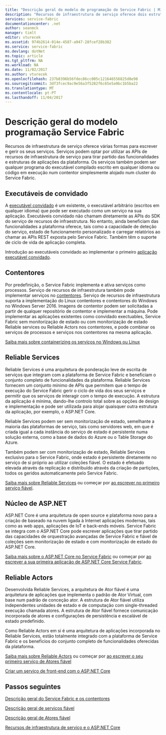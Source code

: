 ```yaml
---
title: "Descrição geral do modelo de programação do Service Fabric | Microsoft Docs"
description: "Recursos de infraestrutura de serviço oferece dois estruturas para a criação de serviços: a estrutura de ator e a arquitetura de serviços. Oferecem distintos compromissos na simplicidade e controlo."
services: service-fabric
documentationcenter: .net
author: seanmck
manager: timlt
editor: vturecek
ms.assetid: 974b2614-014e-4587-a947-28fcef28b382
ms.service: service-fabric
ms.devlang: dotNet
ms.topic: article
ms.tgt_pltfrm: NA
ms.workload: NA
ms.date: 11/02/2017
ms.author: vturecek
ms.openlocfilehash: 237b8396b56fdec86cc005c121646556825d8e98
ms.sourcegitcommit: 3df3fcec9ac9e56a3f5282f6c65e5a9bc1b5ba22
ms.translationtype: MT
ms.contentlocale: pt-PT
ms.lasthandoff: 11/04/2017
---
```

# <a name="service-fabric-programming-model-overview"></a>Descrição geral do modelo programação Service Fabric
Recursos de infraestrutura de serviço oferece várias formas para escrever e gerir os seus serviços. Serviços podem optar por utilizar as APIs de recursos de infraestrutura de serviço para tirar partido das funcionalidades e estruturas de aplicações da plataforma. Os serviços também podem ser qualquer programa do executável compilado escrito em qualquer idioma ou código em execução num contentor simplesmente alojado num cluster do Service Fabric.

## <a name="guest-executables"></a>Executáveis de convidado
A [executável convidado](service-fabric-deploy-existing-app.md) é um existente, o executável arbitrário (escritos em qualquer idioma) que pode ser executado como um serviço na sua aplicação. Executáveis convidado não chamam diretamente as APIs do SDK do serviço de recursos de infraestrutura. No entanto, ainda beneficiam das funcionalidades a plataforma oferece, tais como a capacidade de deteção do serviço, estado de funcionamento personalizado e carregar relatórios ao chamar as APIs REST exposta pelo Service Fabric. Também têm o suporte de ciclo de vida de aplicação completa.

Introdução ao executáveis convidado ao implementar o primeiro [aplicação executável convidado](service-fabric-deploy-existing-app.md).

## <a name="containers"></a>Contentores
Por predefinição, o Service Fabric implementa e ativa serviços como processos. Serviço de recursos de infraestrutura também pode implementar serviços no [contentores](service-fabric-containers-overview.md). Serviço de recursos de infraestrutura suporta a implementação do Linux contentores e contentores do Windows no Windows Server 2016. Imagens de contentor podem ser solicitadas a partir de qualquer repositório de contentor e implementar a máquina. Pode implementar as aplicações existentes como convidado exectuables, Service Fabric sem monitorização de estado ou com monitorização de estado Reliable services ou Reliable Actors nos contentores, e pode combinar os serviços de processos e serviços nos contentores na mesma aplicação.

[Saiba mais sobre containerizing os serviços no Windows ou Linux](service-fabric-deploy-container.md)

## <a name="reliable-services"></a>Reliable Services
Reliable Services é uma arquitetura de ponderação leve de escrita de serviços que integram com a plataforma de Service Fabric e beneficiam o conjunto completo de funcionalidades da plataforma. Reliable Services fornecem um conjunto mínimo de APIs que permitem que o tempo de execução do Service Fabric gerir o ciclo de vida dos seus serviços e permitir que os serviços de interagir com o tempo de execução. A estrutura da aplicação é mínima, dando-lhe controlo total sobre as opções de design e implementação e pode ser utilizada para alojar quaisquer outra estrutura da aplicação, por exemplo, o ASP.NET Core.

Reliable Services podem ser sem monitorização de estado, semelhante a maioria das plataformas de serviço, tais como servidores web, em que é criada igual a cada instância do serviço de estado é persistente numa solução externa, como a base de dados do Azure ou o Table Storage do Azure.

Também podem ser com monitorização de estado, Reliable Services exclusivo para o Service Fabric, onde estado é persistente diretamente no serviço de si próprio ao utilizar coleções fiável. O estado é efetuado elevada através da replicação e distribuído através da criação de partições, todos os geridos automaticamente pelo Service Fabric.

[Saiba mais sobre Reliable Services](service-fabric-reliable-services-introduction.md) ou começar por [ao escrever no primeiro serviço fiável](service-fabric-reliable-services-quick-start.md).

## <a name="aspnet-core"></a>Núcleo de ASP.NET
ASP.NET Core é uma arquitetura de open source e plataforma novo para a criação de baseado na nuvem ligada à Internet aplicações modernas, tais como as web apps, aplicações de IoT e back-ends móveis. Service Fabric se integra com o ASP.NET Core pode escrever aplicações que tirar partido das capacidades de orquestração avançadas de Service Fabric e fiável de coleções sem monitorização de estado e com monitorização de estado do ASP.NET Core.

[Saiba mais sobre o ASP.NET Core no Service Fabric](service-fabric-reliable-services-communication-aspnetcore.md) ou começar por [ao escrever a sua primeira aplicação de ASP.NET Core Service Fabric](service-fabric-add-a-web-frontend.md).

## <a name="reliable-actors"></a>Reliable Actors
Desenvolvida Reliable Services, a arquitetura de Ator fiável é uma arquitetura de aplicações que implementa o padrão de Ator Virtual, com base num padrão de conceção ator. A estrutura de Ator fiável utiliza independentes unidades de estado e de computação com single-threaded execução chamada atores. A estrutura de Ator fiável fornece comunicação incorporada de atores e configurações de persistência e escalável de estado predefinido.

Como Reliable Actors em si é uma arquitetura de aplicações incorporada no Reliable Services, estão totalmente integrado com a plataforma de Service Fabric e os benefícios do conjunto completo de funcionalidades oferecidas da plataforma.

[Saiba mais sobre Reliable Actors](service-fabric-reliable-actors-introduction.md) ou começar por [ao escrever o seu primeiro serviço de Atores fiável](service-fabric-reliable-actors-get-started.md)


[Criar um serviço de front-end com o ASP.NET Core](service-fabric-add-a-web-frontend.md)

## <a name="next-steps"></a>Passos seguintes
[Descrição geral do Service Fabric e os contentores](service-fabric-containers-overview.md)

[Descrição geral de serviços fiável](service-fabric-reliable-services-introduction.md)

[Descrição geral de Atores fiável](service-fabric-reliable-actors-introduction.md)

[Recursos de infraestrutura de serviço e o ASP.NET Core](service-fabric-reliable-services-communication-aspnetcore.md)




